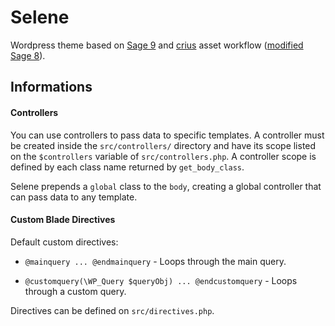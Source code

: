 # Selene

Wordpress theme based on [Sage 9](https://github.com/roots/sage/) and [crius](https://github.com/kaisermann/crius) asset workflow ([modified Sage 8](https://github.com/roots/sage/tree/8.5.0)).

## Informations

#### Controllers

You can use controllers to pass data to specific templates. A controller must be created inside the `src/controllers/` directory and have its scope listed on the `$controllers` variable of `src/controllers.php`. A controller scope is defined by each class name returned by `get_body_class`.

Selene prepends a `global` class to the `body`, creating a global controller that can pass data to any template.

#### Custom Blade Directives

Default custom directives:

* `@mainquery ... @endmainquery` - Loops through the main query.

* `@customquery(\WP_Query $queryObj) ... @endcustomquery` - Loops through a custom query.

Directives can be defined on `src/directives.php`.
